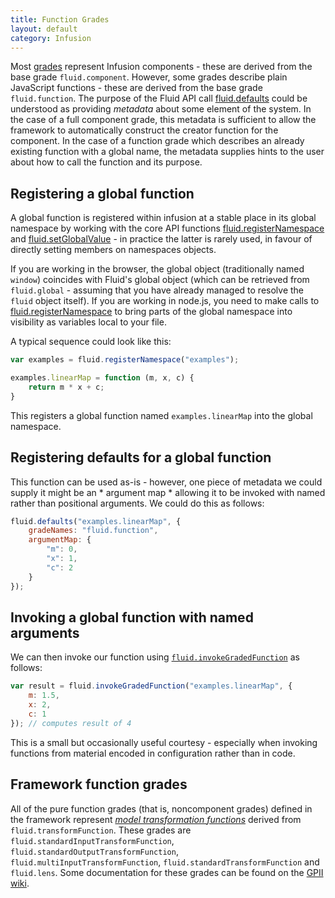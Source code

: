 ```yaml
---
title: Function Grades
layout: default
category: Infusion
---
```


Most [grades](ComponentGrades.md) represent Infusion components - these are derived from the base grade `fluid.component`. However, some grades describe plain JavaScript functions - these are derived from the base grade `fluid.function`.
The purpose of the Fluid API call [fluid.defaults](CoreAPI.md#fluid-defaults-gradename-options-) could be understood as providing *metadata* about some element of the system. In the case of a full component grade, this metadata is sufficient
to allow the framework to automatically construct the creator function for the component. In the case of a function grade which describes an already existing function with a global name, the metadata supplies hints to the user about
how to call the function and its purpose.

## Registering a global function

A global function is registered within infusion at a stable place in its global namespace by working with the core API functions [fluid.registerNamespace](CoreAPI.md#fluid-registernamespace-path-) and 
[fluid.setGlobalValue](CoreAPI.md#fluid-setglobalvalue-path-value-) - in practice the latter is rarely used, in favour of directly setting members on namespaces objects.

If you are working in the browser, the global object (traditionally named `window`) coincides with Fluid's global object (which can be retrieved from `fluid.global` - assuming that you have already managed to resolve the `fluid` object itself).
If you are working in node.js, you need to make calls to [fluid.registerNamespace](CoreAPI.md#fluid-registernamespace-path-) to bring parts of the global namespace into visibility as variables local to your file.

A typical sequence could look like this:

```javascript
var examples = fluid.registerNamespace("examples");

examples.linearMap = function (m, x, c) {
    return m * x + c;
}
```

This registers a global function named `examples.linearMap` into the global namespace. 

## Registering defaults for a global function

This function can be used as-is - however, one piece of metadata we could supply it might be an * argument map * allowing it to
be invoked with named rather than positional arguments. We could do this as follows:

```javascript
fluid.defaults("examples.linearMap", {
    gradeNames: "fluid.function",
    argumentMap: {
        "m": 0,
        "x": 1,
        "c": 2
    }
});
```

## Invoking a global function with named arguments

We can then invoke our function using [`fluid.invokeGradedFunction`](CoreAPI.md#fluid-invokegradedfunction-name-spec-) as follows:

```javascript
var result = fluid.invokeGradedFunction("examples.linearMap", {
    m: 1.5,
    x: 2,
    c: 1
}); // computes result of 4
```

This is a small but occasionally useful courtesy - especially when invoking functions from material encoded in configuration rather than in code.

## Framework function grades

All of the pure function grades (that is, noncomponent grades) defined in the framework represent [*model transformation functions*](ModelTransformationAPI.md) derived from `fluid.transformFunction`. 
These grades are `fluid.standardInputTransformFunction`, `fluid.standardOutputTransformFunction`, `fluid.multiInputTransformFunction`, `fluid.standardTransformFunction` and `fluid.lens`. Some documentation for
these grades can be found on the [GPII wiki](https://wiki.gpii.net/index.php/Architecture_-_Available_transformation_functions#Grades_of_transformations). 